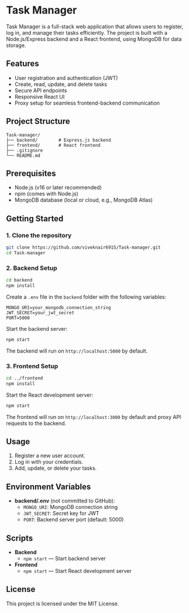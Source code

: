 # Task Manager

Task Manager is a full-stack web application that allows users to register, log in, and manage their tasks efficiently. The project is built with a Node.js/Express backend and a React frontend, using MongoDB for data storage.

## Features
- User registration and authentication (JWT)
- Create, read, update, and delete tasks
- Secure API endpoints
- Responsive React UI
- Proxy setup for seamless frontend-backend communication

## Project Structure

```
Task-manager/
├── backend/        # Express.js backend
├── frontend/       # React frontend
├── .gitignore
└── README.md
```

## Prerequisites
- Node.js (v16 or later recommended)
- npm (comes with Node.js)
- MongoDB database (local or cloud, e.g., MongoDB Atlas)

## Getting Started

### 1. Clone the repository
```sh
git clone https://github.com/viveknair6915/Task-manager.git
cd Task-manager
```

### 2. Backend Setup
```sh
cd backend
npm install
```
Create a `.env` file in the `backend` folder with the following variables:
```
MONGO_URI=your_mongodb_connection_string
JWT_SECRET=your_jwt_secret
PORT=5000
```
Start the backend server:
```sh
npm start
```
The backend will run on `http://localhost:5000` by default.

### 3. Frontend Setup
```sh
cd ../frontend
npm install
```
Start the React development server:
```sh
npm start
```
The frontend will run on `http://localhost:3000` by default and proxy API requests to the backend.

## Usage
1. Register a new user account.
2. Log in with your credentials.
3. Add, update, or delete your tasks.

## Environment Variables
- **backend/.env** (not committed to GitHub):
	- `MONGO_URI`: MongoDB connection string
	- `JWT_SECRET`: Secret key for JWT
	- `PORT`: Backend server port (default: 5000)

## Scripts
- **Backend**
	- `npm start` — Start backend server
- **Frontend**
	- `npm start` — Start React development server

## License
This project is licensed under the MIT License.